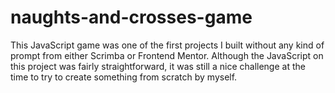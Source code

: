 # naughts-and-crosses-game

This JavaScript game was one of the first projects I built without any kind of prompt from either Scrimba or Frontend Mentor. Although the JavaScript on this project was fairly straightforward, it was still a nice challenge at the time to try to create something from scratch by myself.
